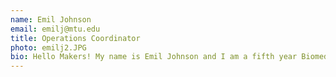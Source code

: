 ```yaml
---
name: Emil Johnson
email: emilj@mtu.edu
title: Operations Coordinator
photo: emilj2.JPG
bio: Hello Makers! My name is Emil Johnson and I am a fifth year Biomedical & Mechanical student at Michigan Tech. As a dual degree myself, I have a strong belief in the importance of a well rounded set of skills, and that is why I enjoy working in the Alley. I love having the opportunity to work with students from all different disciplinary backgrounds and help them diversify their skills from brainstorming ideas, to bringing their projects to life through the use of a wide variety of tools at their disposal. It is amazing to see what people can do once their are confident in their own abilities.
---
```

